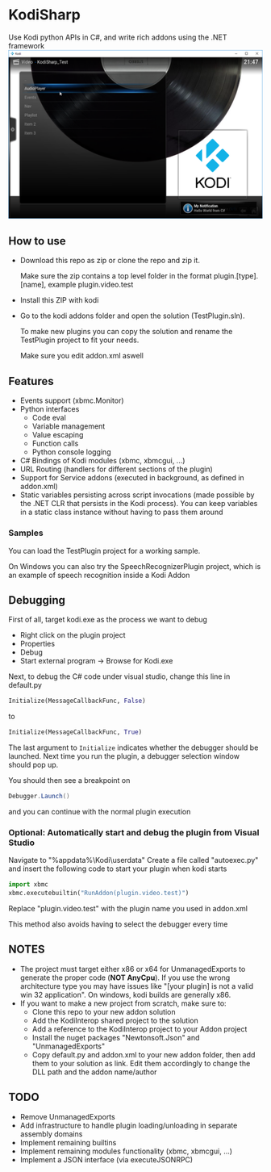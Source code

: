# KodiSharp
Use Kodi python APIs in C#, and write rich addons using the .NET framework
![TestPlugin](https://raw.githubusercontent.com/smx-smx/KodiSharp/master/img/KodiSharp.png)


## How to use
- Download this repo as zip or clone the repo and zip it.

  Make sure the zip contains a top level folder in the format plugin.[type].[name], example plugin.video.test
- Install this ZIP with kodi
- Go to the kodi addons folder and open the solution (TestPlugin.sln).

  To make new plugins you can copy the solution and rename the TestPlugin project to fit your needs.
  
  Make sure you edit addon.xml aswell

## Features
- Events support (xbmc.Monitor)
- Python interfaces
    - Code eval
    - Variable management
    - Value escaping
    - Function calls
    - Python console logging
- C# Bindings of Kodi modules (xbmc, xbmcgui, ...)
- URL Routing (handlers for different sections of the plugin)
- Support for Service addons (executed in background, as defined in addon.xml)
- Static variables persisting across script invocations (made possible by the .NET CLR that persists in the Kodi process). You can keep variables in a static class instance without having to pass them around

### Samples
You can load the TestPlugin project for a working sample.

On Windows you can also try the SpeechRecognizerPlugin project, which is an example of speech recognition inside a Kodi Addon

## Debugging
First of all, target kodi.exe as the process we want to debug
 - Right click on the plugin project
 - Properties
 - Debug
 - Start external program -> Browse for Kodi.exe

Next, to debug the C# code under visual studio, change this line in default.py
```python
Initialize(MessageCallbackFunc, False)
```
to
```python
Initialize(MessageCallbackFunc, True)
```
The last argument to `Initialize` indicates whether the debugger should be launched.
Next time you run the plugin, a debugger selection window should pop up.

You should then see a breakpoint on
```c#
Debugger.Launch()
```
and you can continue with the normal plugin execution

### Optional: Automatically start and debug the plugin from Visual Studio
Navigate to "%appdata%\Kodi\userdata"
Create a file called "autoexec.py" and insert the following code to start your plugin when kodi starts
```python
import xbmc
xbmc.executebuiltin("RunAddon(plugin.video.test)")
```
Replace "plugin.video.test" with the plugin name you used in addon.xml

This method also avoids having to select the debugger every time

## NOTES
- The project must target either x86 or x64 for UnmanagedExports to generate the proper code (**NOT AnyCpu**). If you use the wrong architecture type you may have issues like "[your plugin] is not a valid win 32 application". On windows, kodi builds are generally x86.
- If you want to make a new project from scratch, make sure to:
  - Clone this repo to your new addon solution
  - Add the KodiInterop shared project to the solution
  - Add a reference to the KodiInterop project to your Addon project
  - Install the nuget packages "Newtonsoft.Json" and "UnmanagedExports"
  - Copy default.py and addon.xml to your new addon folder, then add them to your solution as link. Edit them accordingly to change the DLL path and the addon name/author

## TODO
- Remove UnmanagedExports
- Add infrastructure to handle plugin loading/unloading in separate assembly domains
- Implement remaining builtins
- Implement remaining modules functionality (xbmc, xbmcgui, ...)
- Implement a JSON interface (via executeJSONRPC)
